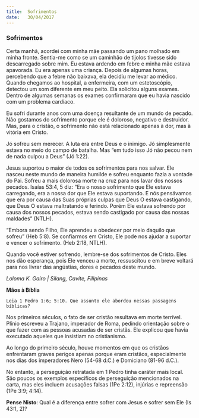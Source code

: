 ```yaml
---
title:  Sofrimentos
date:   30/04/2017
---
```


### Sofrimentos

Certa manhã, acordei com minha mãe passando um pano molhado em minha fronte. Sentia-me como se um caminhão de tijolos tivesse sido descarregado sobre mim. Eu estava ardendo em febre e minha mãe estava apavorada. Eu era apenas uma criança. Depois de algumas horas, percebendo que a febre não baixava, ela decidiu me levar ao médico. Quando chegamos ao hospital, a enfermeira, com um estetoscópio, detectou um som diferente em meu peito. Ela solicitou alguns exames. Dentro de algumas semanas os exames confirmaram que eu havia nascido com um problema cardíaco.

Eu sofri durante anos com uma doença resultante de um mundo de pecado. Não gostamos do sofrimento porque ele é doloroso, negativo e destruidor. Mas, para o cristão, o sofrimento não está relacionado apenas à dor, mas à vitória em Cristo.

Jó sofreu sem merecer. A luta era entre Deus e o inimigo. Jó simplesmente estava no meio do campo de batalha. Mas “em tudo isso Jó não pecou nem de nada culpou a Deus” (Jó 1:22).

Jesus suportou o maior de todos os sofrimentos para nos salvar. Ele nasceu neste mundo de maneira humilde e sofreu enquanto fazia a vontade do Pai. Sofreu a mais dolorosa morte na cruz para nos lavar dos nossos pecados. Isaías 53:4, 5 diz: “Era o nosso sofrimento que Ele estava carregando, era a nossa dor que Ele estava suportando. E nós pensávamos que era por causa das Suas próprias culpas que Deus O estava castigando, que Deus O estava maltratando e ferindo. Porém Ele estava sofrendo por causa dos nossos pecados, estava sendo castigado por causa das nossas maldades” (NTLH).

“Embora sendo Filho, Ele aprendeu a obedecer por meio daquilo que sofreu” (Heb 5:8). Se confiarmos em Cristo, Ele pode nos ajudar a suportar e vencer o sofrimento. (Heb 2:18, NTLH).

Quando você estiver sofrendo, lembre-se dos sofrimentos de Cristo. Eles nos dão esperança, pois Ele venceu a morte, ressuscitou e em breve voltará para nos livrar das angústias, dores e pecados deste mundo.

_Loloma K. Gairo | Silang, Cavite, Filipinas_

**Mãos à Bíblia**

`Leia 1 Pedro 1:6; 5:10. Que assunto ele abordou nessas passagens bíblicas?` 

Nos primeiros séculos, o fato de ser cristão resultava em morte terrível. Plínio escreveu a Trajano, imperador de Roma, pedindo orientação sobre o que fazer com as pessoas acusadas de ser cristãs. Ele explicou que havia executado aqueles que insistiam no cristianismo. 

Ao longo do primeiro século, houve momentos em que os cristãos enfrentaram graves perigos apenas porque eram cristãos, especialmente nos dias dos imperadores Nero (54-68 d.C.) e Domiciano (81-96 d.C.). 

No entanto, a perseguição retratada em 1 Pedro tinha caráter mais local. São poucos os exemplos específicos de perseguição mencionados na carta, mas eles incluem acusações falsas (1Pe 2:12), injúrias e repreensão (1Pe 3:9; 4:14).

**Pense Nisto**: Qual é a diferença entre sofrer com Jesus e sofrer sem Ele (Is 43:1, 2)?